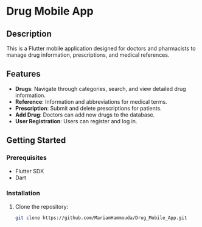 # Drug Mobile App

## Description
This is a Flutter mobile application designed for doctors and pharmacists to manage drug information, prescriptions, and medical references.

## Features
- **Drugs**: Navigate through categories, search, and view detailed drug information.
- **Reference**: Information and abbreviations for medical terms.
- **Prescription**: Submit and delete prescriptions for patients.
- **Add Drug**: Doctors can add new drugs to the database.
- **User Registration**: Users can register and log in.

## Getting Started
### Prerequisites
- Flutter SDK
- Dart

### Installation
1. Clone the repository:
   ```bash
   git clone https://github.com/MariamHammouda/Drug_Mobile_App.git

